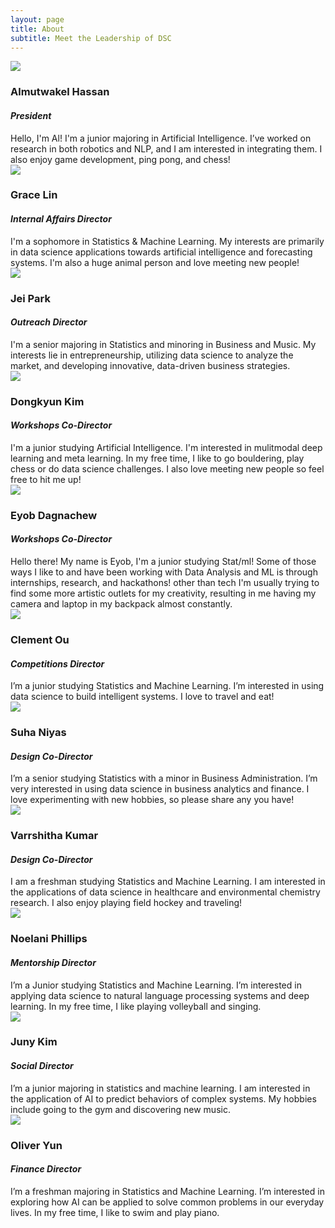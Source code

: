 ```yaml
---
layout: page
title: About
subtitle: Meet the Leadership of DSC
---
```


<div class="row board-row">
    <div class="col-sm-4">
        <div class="image-crop"><img src="{{site.baseurl}}/img/board/Al.png"></div>
    </div>
    <div class="col-sm-8">
        <h3>Almutwakel Hassan</h3>
        <h4><i>President</i></h4>
        Hello, I'm Al! I'm a junior majoring in Artificial Intelligence. I’ve worked on research in both robotics and
        NLP, and I am interested in integrating them. I also enjoy game development, ping pong, and chess!
    </div>
</div>

<div class="row board-row">
    <div class="col-sm-4">
        <div class="image-crop"><img src="{{site.baseurl}}/img/board/Grace.png"></div>
    </div>
    <div class="col-sm-8">
        <h3>Grace Lin</h3>
        <h4><i>Internal Affairs Director</i></h4>
        I'm a sophomore in Statistics & Machine Learning. My interests are primarily in data science applications
        towards artificial intelligence and forecasting systems. I'm also a huge animal person and love meeting new
        people!
    </div>
</div>

<div class="row board-row">
    <div class="col-sm-4">
        <div class="image-crop"><img src="{{site.baseurl}}/img/board/Jei.png"></div>
    </div>
    <div class="col-sm-8">
        <h3>Jei Park</h3>
        <h4><i>Outreach Director</i></h4>
        I'm a senior majoring in Statistics and minoring in Business and Music. My interests lie in entrepreneurship,
        utilizing data science to analyze the market, and developing innovative, data-driven business strategies.
    </div>
</div>

<div class="row board-row">
    <div class="col-sm-4">
        <div class="image-crop"><img src="{{site.baseurl}}/img/board/DK.jpg"></div>
    </div>
    <div class="col-sm-8">
        <h3>Dongkyun Kim</h3>
        <h4><i>Workshops Co-Director</i></h4>
        I'm a junior studying Artificial Intelligence. I'm interested in
        mulitmodal deep learning and meta learning. In my free time, I like to
        go bouldering, play chess or do data science challenges. I also love
        meeting new people so feel free to hit me up!
    </div>
</div>

<div class="row board-row">
    <div class="col-sm-4">
        <div class="image-crop"><img src="{{site.baseurl}}/img/board/Eyob.jpg"></div>
    </div>
    <div class="col-sm-8">
        <h3>Eyob Dagnachew</h3>
        <h4><i>Workshops Co-Director</i></h4>
        Hello there! My name is Eyob, I'm a junior studying Stat/ml! Some of those ways I like to and have been working
        with Data Analysis and ML is through internships, research, and hackathons! other than tech I'm usually trying
        to find some more artistic outlets for my creativity, resulting in me having my camera and laptop in my backpack
        almost constantly.
    </div>
</div>

<div class="row board-row">
    <div class="col-sm-4">
        <div class="image-crop"><img src="{{site.baseurl}}/img/board/Clement.jpg"></div>
    </div>
    <div class="col-sm-8">
        <h3>Clement Ou</h3>
        <h4><i>Competitions Director</i></h4>
        I’m a junior studying Statistics and Machine Learning. I’m interested in using data science to build intelligent
        systems. I love to travel and eat!
    </div>
</div>

<div class="row board-row">
    <div class="col-sm-4">
        <div class="image-crop"><img src="{{site.baseurl}}/img/board/Suha.jpg"></div>
    </div>
    <div class="col-sm-8">
        <h3>Suha Niyas</h3>
        <h4><i>Design Co-Director</i></h4>
        I’m a senior studying Statistics with a minor in Business Administration. I’m very interested in using data
        science in business analytics and finance. I love experimenting with new hobbies, so please share any you have!
    </div>
</div>

<div class="row board-row">
    <div class="col-sm-4">
        <div class="image-crop"><img src="{{site.baseurl}}/img/board/Varrshitha.jpeg"></div>
    </div>
    <div class="col-sm-8">
        <h3>Varrshitha Kumar</h3>
        <h4><i>Design Co-Director</i></h4>
        I am a freshman studying Statistics and Machine Learning. I am interested in the applications of data science in
        healthcare and environmental chemistry research. I also enjoy playing field hockey and traveling!
    </div>
</div>

<div class="row board-row">
    <div class="col-sm-4">
        <div class="image-crop"><img src="{{site.baseurl}}/img/board/Noelani.jpg"></div>
    </div>
    <div class="col-sm-8">
        <h3>Noelani Phillips</h3>
        <h4><i>Mentorship Director</i></h4>
        I’m a Junior studying Statistics and Machine Learning. I’m interested in applying data science to natural
        language processing systems and deep learning. In my free time, I like playing volleyball and singing.
    </div>
</div>

<div class="row board-row">
    <div class="col-sm-4">
        <div class="image-crop"><img src="{{site.baseurl}}/img/board/Juny.png"></div>
    </div>
    <div class="col-sm-8">
        <h3>Juny Kim</h3>
        <h4><i>Social Director</i></h4>
        I’m a junior majoring in statistics and machine learning. I am interested in the application of AI to predict
        behaviors of complex systems. My hobbies include going to the gym and discovering new music.
    </div>
</div>

<div class="row board-row">
    <div class="col-sm-4">
        <div class="image-crop"><img src="{{site.baseurl}}/img/board/Oliver.jpg"></div>
    </div>
    <div class="col-sm-8">
        <h3>Oliver Yun</h3>
        <h4><i>Finance Director</i></h4>
        I’m a freshman majoring in Statistics and Machine Learning. I’m interested in exploring how AI can be applied to
        solve common problems in our everyday lives. In my free time, I like to swim and play piano.
    </div>
</div>